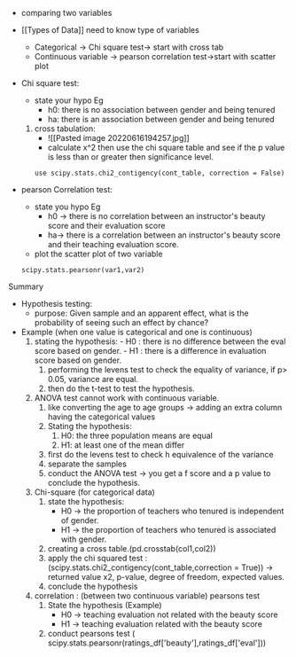 - comparing two variables 
- [[Types of Data]] need to know type of variables
	- Categorical -> Chi square test-> start with cross tab
	- Continuous variable -> pearson correlation test->start with scatter plot
- Chi square test:
	- state your hypo
		Eg
		- h0: there is no association between gender and being tenured
		- ha: there is an association between gender and being tenured
	1. cross tabulation:
		- ![[Pasted image 20220616194257.jpg]]
		- calculate x^2 then use the chi square table and see if the p value is less than or greater then significance level.
		```
		use scipy.stats.chi2_contigency(cont_table, correction = False)
		```

- pearson Correlation test:
	-  state you hypo
		Eg
		- h0 -> there is no correlation between an instructor's beauty score and their evaluation score
		- ha-> there is a correlation between an instructor's beauty score and their teaching evaluation score.
	- plot the scatter plot of two variable
	```
	scipy.stats.pearsonr(var1,var2)
	```

Summary
- Hypothesis testing:
	- purpose: Given sample and an apparent effect, what is the probability of seeing such an effect by chance?
- Example (when one value is categorical and one is continuous)
	1.  stating the hypothesis:
			- H0 : there is no difference between the eval score based on gender.
			- H1 : there is a difference in evaluation score based on gender.
		1. performing the levens test to check the equality of variance, if p> 0.05, variance are equal.
		2.  then do the t-test to test the hypothesis.
	2. ANOVA test cannot work with continuous variable.
		1. like converting the age to age groups -> adding an extra column having the categorical values
		2. Stating the hypothesis:
			1. H0: the three population means are equal
			2. H1: at least one of the mean differ
		3. first do the levens test to check h equivalence of the variance
		4. separate the samples
		5. conduct the ANOVA test -> you get a f score and a p value to conclude the hypothesis.
	3. Chi-square (for categorical data)
		1. state the hypothesis:
			- H0 -> the proportion of teachers who tenured is independent of gender.
			- H1 -> the proportion of teachers who tenured is associated with gender.
		2. creating a cross table.(pd.crosstab(col1,col2))
		3. apply the chi squared test : (scipy.stats.chi2_contigency(cont_table,correction = True)) -> returned value x2, p-value, degree of freedom, expected values.
		4. conclude the hypothesis
	4. correlation : (between two continuous variable) pearsons test
		1. State the hypothesis (Example)
			- H0 -> teaching evaluation not related with the beauty score
			- H1 -> teaching evaluation related with the beauty score
		2. conduct pearsons test ( scipy.stats.pearsonr(ratings_df['beauty'],ratings_df['eval']))
	 
		